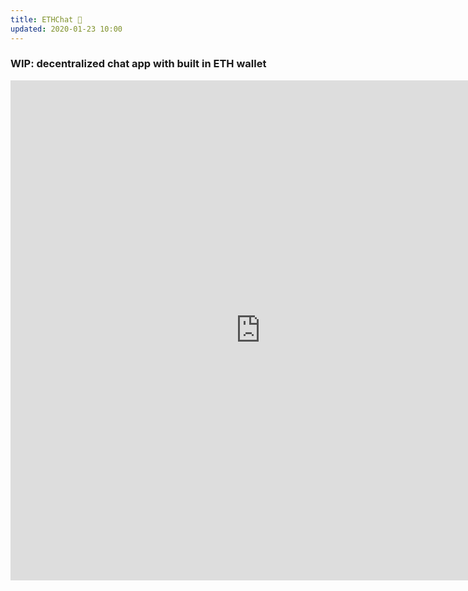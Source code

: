 ```yaml
---
title: ETHChat 💬
updated: 2020-01-23 10:00
---
```


### WIP: decentralized chat app with built in ETH wallet

<iframe style="border: none;" width="800" height="800" src="https://www.figma.com/embed?embed_host=share&url=https%3A%2F%2Fwww.figma.com%2Fproto%2Fxvmp6KLzVDYetpyrh4oLPl%2Feth-chat%3Fnode-id%3D15%253A1%26scaling%3Dscale-down" allowfullscreen></iframe>

